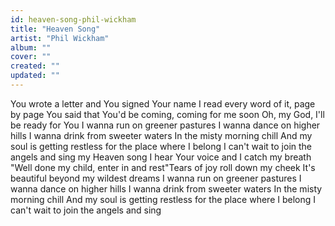 ```yaml
---
id: heaven-song-phil-wickham
title: "Heaven Song"
artist: "Phil Wickham"
album: ""
cover: ""
created: ""
updated: ""
---
```


You wrote a letter and You signed Your name
I read every word of it, page by page
You said that You'd be coming, coming for me soon
Oh, my God, I'll be ready for You
I wanna run on greener pastures
I wanna dance on higher hills
I wanna drink from sweeter waters
In the misty morning chill
And my soul is getting restless for the place where I belong
I can't wait to join the angels and sing my Heaven song
I hear Your 
voice and I catch my breath
"Well done my child, enter in and rest"Tears of joy roll down my cheek
It's beautiful beyond my wildest dreams
I wanna run on greener pastures
I wanna dance on higher hills
I wanna drink from sweeter waters
In the misty morning chill
And my soul is getting restless for the place where I belong
I can't wait to join the angels and sing